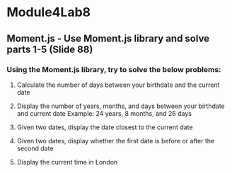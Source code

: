 # Module4Lab8
## Moment.js - Use Moment.js library and solve parts 1-5 (Slide 88)

### Using the Moment.js library, try to solve the below problems:

1. Calculate the number of days between your birthdate and the current date
   
3. Display the number of years, months, and days between your birthdate and current date
Example: 24 years, 8 months, and 26 days

5. Given two dates, display the date closest to the current date
   
7. Given two dates, display whether the first date is before or after the second date
8. Display the current time in London
